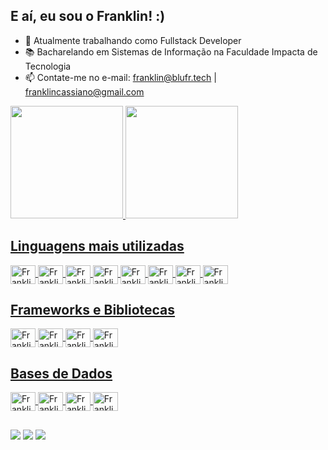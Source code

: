 ## E aí, eu sou o Franklin! :)

- 🔭 Atualmente trabalhando como Fullstack Developer
- 📚 Bacharelando em Sistemas de Informação na Faculdade Impacta de Tecnologia
- 📫 Contate-me no e-mail: franklin@blufr.tech | franklincassiano@gmail.com

<div>
  <a href="https://github.com/guimaraesfranklin">
  <img height="180em" src="https://github-readme-stats.vercel.app/api?username=guimaraesfranklin&show_icons=true&theme=dracula&include_all_commits=true&count_private=true"/>
  <img height="180em" src="https://github-readme-stats.vercel.app/api/top-langs/?username=guimaraesfranklin&layout=compact&langs_count=7&theme=dracula"/>
</div>
  
## Linguagens mais utilizadas
<div style="display: inline_block">
  <img align="center" alt="Franklin-Java" title="Java" height="30" width="40" src="https://cdn.jsdelivr.net/gh/devicons/devicon/icons/java/java-original.svg">
  <img align="center" alt="Franklin-PHP" title="PHP" height="30" width="40" src="https://cdn.jsdelivr.net/gh/devicons/devicon/icons/php/php-original.svg">
  <img align="center" alt="Franklin-HTML" title="HTML" height="30" width="40" src="https://cdn.jsdelivr.net/gh/devicons/devicon/icons/html5/html5-original.svg">
  <img align="center" alt="Franklin-CSS" title="CSS" height="30" width="40" src="https://cdn.jsdelivr.net/gh/devicons/devicon/icons/css3/css3-original.svg">
  <img align="center" alt="Franklin-Js" title="JavaScript" height="30" width="40" src="https://cdn.jsdelivr.net/gh/devicons/devicon/icons/javascript/javascript-original.svg">
  <img align="center" alt="Franklin-Ts" title="TypeScript" height="30" width="40" src="https://cdn.jsdelivr.net/gh/devicons/devicon/icons/typescript/typescript-original.svg">
  <img align="center" alt="Franklin-Python" title="Python" height="30" width="40" src="https://cdn.jsdelivr.net/gh/devicons/devicon/icons/python/python-original.svg">
  <img align="center" alt="Franklin-Dart" title="Dart" height="30" width="40" src="https://cdn.jsdelivr.net/gh/devicons/devicon/icons/dart/dart-original.svg">
</div>
  
## Frameworks e Bibliotecas
<div style="display: inline_block">
  <img align="center" alt="Franklin-Spring" title="Spring" height="30" width="40" src="https://cdn.jsdelivr.net/gh/devicons/devicon/icons/spring/spring-original.svg">
  <img align="center" alt="Franklin-Laravel" title="Laravel" height="30" width="40" src="https://cdn.jsdelivr.net/gh/devicons/devicon/icons/laravel/laravel-plain.svg">
  <img align="center" alt="Franklin-Vue" title="Vue" height="30" width="40" src="https://cdn.jsdelivr.net/gh/devicons/devicon/icons/vuejs/vuejs-original.svg">
  <img align="center" alt="Franklin-Flutter" title="Flutter" height="30" width="40" src="https://cdn.jsdelivr.net/gh/devicons/devicon/icons/flutter/flutter-original.svg">
</div>
  
## Bases de Dados
<div style="display: inline_block">
  <img align="center" alt="Franklin-SqlServer" height="30" width="40" src="https://cdn.jsdelivr.net/gh/devicons/devicon/icons/microsoftsqlserver/microsoftsqlserver-plain.svg">
  <img align="center" alt="Franklin-Mysql" height="30" width="40" src="https://cdn.jsdelivr.net/gh/devicons/devicon/icons/mysql/mysql-original.svg">
  <img align="center" alt="Franklin-PostgreSQL" height="30" width="40" src="https://cdn.jsdelivr.net/gh/devicons/devicon/icons/postgresql/postgresql-original.svg">
  <img align="center" alt="Franklin-MongoDb" height="30" width="40" src="https://cdn.jsdelivr.net/gh/devicons/devicon/icons/mongodb/mongodb-original.svg">
</div>
  
##
<div> 
  <a href="https://instagram.com/novedoisk" target="_blank"><img src="https://img.shields.io/badge/-Instagram-%23E4405F?style=for-the-badge&logo=instagram&logoColor=white" target="_blank"></a>
  <a href = "mailto:franklin@gmail.com"><img src="https://img.shields.io/badge/-Gmail-%23333?style=for-the-badge&logo=gmail&logoColor=white" target="_blank"></a>
  <a href="https://www.linkedin.com/in/franklin-guimaraes/" target="_blank"><img src="https://img.shields.io/badge/-LinkedIn-%230077B5?style=for-the-badge&logo=linkedin&logoColor=white" target="_blank"></a> 
</div>
